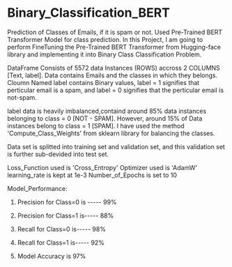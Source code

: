 # Binary_Classification_BERT
Prediction of Classes of Emails, if  it is spam or not. Used Pre-Trained BERT Transformer Model for class prediction.
In this Project, I am going to perform FineTuning the Pre-Trained BERT Transformer from Hugging-face library and implementing it into Binary Class Classification Problem.

DataFrame Consists of 5572 data Instances (ROWS) accross 2 COLUMNS [Text, label].
Data contains Emails and the classes in which they belongs.
Cloumn Named label contains Binary values, label = 1 signifies that perticular email is a spam,
and label = 0 signifies that the perticular email is not-spam.

label data is heavily imbalanced,containd around 85% data instances belonging to class = 0 [NOT - SPAM].
However, around 15% of Data instances belong to class = 1 [SPAM].
I have used the method 'Compute_Class_Weights' from sklearn library for balancing the  classes.

Data set is splitted into training set and validation set, and this validation set is further sub-devided
into test set.

Loss_Function used is 'Cross_Entropy'
Optimizer used is 'AdamW'
learning_rate is kept at 1e-3
Number_of_Epochs is set to 10

Model_Performance:
1) Precision for Class=0 is ----- 99%
2) Precision for Class=1 is-----  88%

3) Recall  for Class=0 is-----  98%
4) Recall  for Class=1 is-----  92%

5) Model Accuracy is 97%
